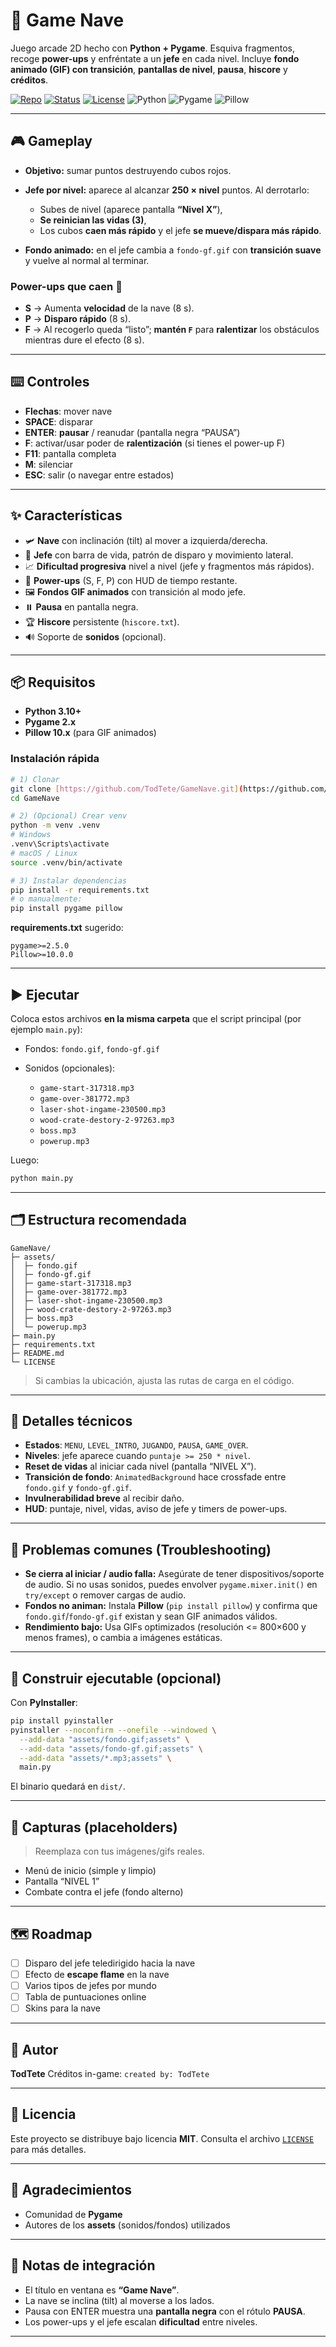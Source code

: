 # 🚀 Game Nave

Juego arcade 2D hecho con **Python + Pygame**.
Esquiva fragmentos, recoge **power-ups** y enfréntate a un **jefe** en cada nivel.
Incluye **fondo animado (GIF) con transición**, **pantallas de nivel**, **pausa**, **hiscore** y **créditos**.

[![Repo](https://img.shields.io/badge/GitHub-TodTete-blue?logo=github)](https://github.com/TodTete)
[![Status](https://img.shields.io/badge/status-en%20desarrollo-orange)](#estado)
[![License](https://img.shields.io/badge/license-MIT-green)](LICENSE)
![Python](https://img.shields.io/badge/python-3.10%2B-blue?logo=python)
![Pygame](https://img.shields.io/badge/pygame-2.x-3776AB)
![Pillow](https://img.shields.io/badge/pillow-10.x-555)

---

## 🎮 Gameplay

* **Objetivo:** sumar puntos destruyendo cubos rojos.
* **Jefe por nivel:** aparece al alcanzar **250 × nivel** puntos. Al derrotarlo:

  * Subes de nivel (aparece pantalla **“Nivel X”**),
  * **Se reinician las vidas (3)**,
  * Los cubos **caen más rápido** y el jefe **se mueve/dispara más rápido**.
* **Fondo animado:** en el jefe cambia a `fondo-gf.gif` con **transición suave** y vuelve al normal al terminar.

### Power-ups que caen 🔻

* **S** → Aumenta **velocidad** de la nave (8 s).
* **P** → **Disparo rápido** (8 s).
* **F** → Al recogerlo queda “listo”; **mantén `F`** para **ralentizar** los obstáculos mientras dure el efecto (8 s).

---

## ⌨️ Controles

* **Flechas**: mover nave
* **SPACE**: disparar
* **ENTER**: **pausar** / reanudar (pantalla negra “PAUSA”)
* **F**: activar/usar poder de **ralentización** (si tienes el power-up F)
* **F11**: pantalla completa
* **M**: silenciar
* **ESC**: salir (o navegar entre estados)

---

## ✨ Características

* 🛩️ **Nave** con inclinación (tilt) al mover a izquierda/derecha.
* 👾 **Jefe** con barra de vida, patrón de disparo y movimiento lateral.
* 📈 **Dificultad progresiva** nivel a nivel (jefe y fragmentos más rápidos).
* 🧩 **Power-ups** (S, F, P) con HUD de tiempo restante.
* 🖼️ **Fondos GIF animados** con transición al modo jefe.
* ⏸️ **Pausa** en pantalla negra.
* 🏆 **Hiscore** persistente (`hiscore.txt`).
* 🔊 Soporte de **sonidos** (opcional).

---

## 📦 Requisitos

* **Python 3.10+**
* **Pygame 2.x**
* **Pillow 10.x** (para GIF animados)

### Instalación rápida

```bash
# 1) Clonar
git clone [https://github.com/TodTete/GameNave.git](https://github.com/TodTete/VideoGame-Nave)
cd GameNave

# 2) (Opcional) Crear venv
python -m venv .venv
# Windows
.venv\Scripts\activate
# macOS / Linux
source .venv/bin/activate

# 3) Instalar dependencias
pip install -r requirements.txt
# o manualmente:
pip install pygame pillow
```

**requirements.txt** sugerido:

```
pygame>=2.5.0
Pillow>=10.0.0
```

---

## ▶️ Ejecutar

Coloca estos archivos **en la misma carpeta** que el script principal (por ejemplo `main.py`):

* Fondos: `fondo.gif`, `fondo-gf.gif`
* Sonidos (opcionales):

  * `game-start-317318.mp3`
  * `game-over-381772.mp3`
  * `laser-shot-ingame-230500.mp3`
  * `wood-crate-destory-2-97263.mp3`
  * `boss.mp3`
  * `powerup.mp3`

Luego:

```bash
python main.py
```

---

## 🗂️ Estructura recomendada

```
GameNave/
├─ assets/
│  ├─ fondo.gif
│  ├─ fondo-gf.gif
│  ├─ game-start-317318.mp3
│  ├─ game-over-381772.mp3
│  ├─ laser-shot-ingame-230500.mp3
│  ├─ wood-crate-destory-2-97263.mp3
│  ├─ boss.mp3
│  └─ powerup.mp3
├─ main.py
├─ requirements.txt
├─ README.md
└─ LICENSE
```

> Si cambias la ubicación, ajusta las rutas de carga en el código.

---

## 🧠 Detalles técnicos

* **Estados**: `MENU`, `LEVEL_INTRO`, `JUGANDO`, `PAUSA`, `GAME_OVER`.
* **Niveles**: jefe aparece cuando `puntaje >= 250 * nivel`.
* **Reset de vidas** al iniciar cada nivel (pantalla “NIVEL X”).
* **Transición de fondo**: `AnimatedBackground` hace crossfade entre `fondo.gif` y `fondo-gf.gif`.
* **Invulnerabilidad breve** al recibir daño.
* **HUD**: puntaje, nivel, vidas, aviso de jefe y timers de power-ups.

---

## 🧪 Problemas comunes (Troubleshooting)

* **Se cierra al iniciar / audio falla:**
  Asegúrate de tener dispositivos/soporte de audio. Si no usas sonidos, puedes envolver `pygame.mixer.init()` en `try/except` o remover cargas de audio.
* **Fondos no animan:**
  Instala **Pillow** (`pip install pillow`) y confirma que `fondo.gif`/`fondo-gf.gif` existan y sean GIF animados válidos.
* **Rendimiento bajo:**
  Usa GIFs optimizados (resolución <= 800×600 y menos frames), o cambia a imágenes estáticas.

---

## 🧰 Construir ejecutable (opcional)

Con **PyInstaller**:

```bash
pip install pyinstaller
pyinstaller --noconfirm --onefile --windowed \
  --add-data "assets/fondo.gif;assets" \
  --add-data "assets/fondo-gf.gif;assets" \
  --add-data "assets/*.mp3;assets" \
  main.py
```

El binario quedará en `dist/`.

---

## 📸 Capturas (placeholders)

> Reemplaza con tus imágenes/gifs reales.

* Menú de inicio (simple y limpio)
* Pantalla “NIVEL 1”
* Combate contra el jefe (fondo alterno)

---

## 🗺️ Roadmap

* [ ] Disparo del jefe teledirigido hacia la nave
* [ ] Efecto de **escape flame** en la nave
* [ ] Varios tipos de jefes por mundo
* [ ] Tabla de puntuaciones online
* [ ] Skins para la nave

---

## 👤 Autor

**TodTete**
Créditos in-game: `created by: TodTete`

---

## 📄 Licencia

Este proyecto se distribuye bajo licencia **MIT**.
Consulta el archivo [`LICENSE`](LICENSE) para más detalles.

---

## 🤝 Agradecimientos

* Comunidad de **Pygame**
* Autores de los **assets** (sonidos/fondos) utilizados

---

## 🔗 Notas de integración

* El título en ventana es **“Game Nave”**.
* La nave se inclina (tilt) al moverse a los lados.
* Pausa con ENTER muestra una **pantalla negra** con el rótulo **PAUSA**.
* Los power-ups y el jefe escalan **dificultad** entre niveles.

---
